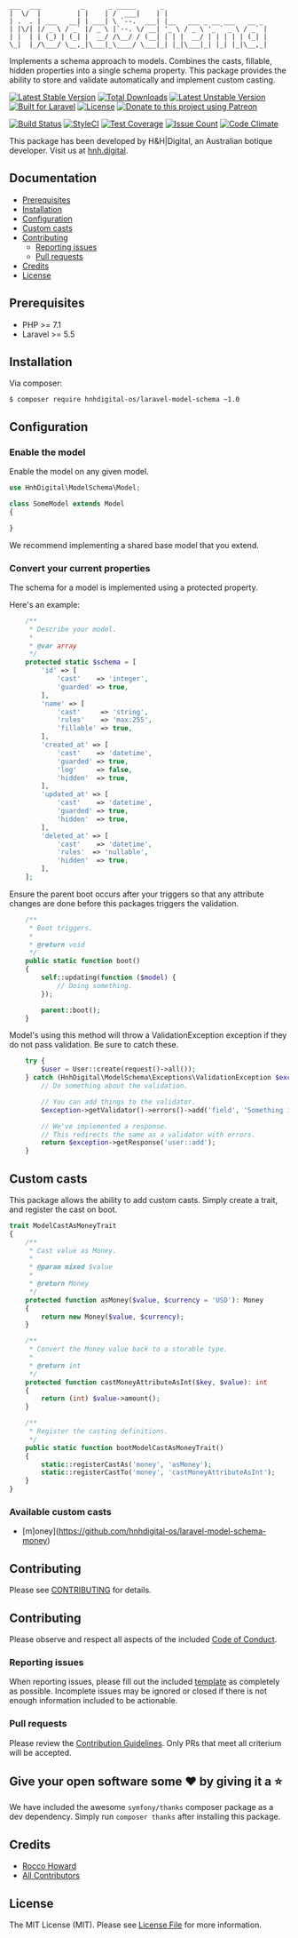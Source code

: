 ```
___  ___          _      _ _____      _
|  \/  |         | |    | /  ___|    | |
| .  . | ___   __| | ___| \ `--.  ___| |__   ___ _ __ ___   __ _
| |\/| |/ _ \ / _` |/ _ \ |`--. \/ __| '_ \ / _ \ '_ ` _ \ / _` |
| |  | | (_) | (_| |  __/ /\__/ / (__| | | |  __/ | | | | | (_| |
\_|  |_/\___/ \__,_|\___|_\____/ \___|_| |_|\___|_| |_| |_|\__,_|
```

Implements a schema approach to models. Combines the casts, fillable, hidden properties into a single schema property. This package provides the ability to store and validate automatically and implement custom casting.

[![Latest Stable Version](https://poser.pugx.org/hnhdigital-os/laravel-model-schema/v/stable.svg)](https://packagist.org/packages/hnhdigital-os/laravel-model-schema) [![Total Downloads](https://poser.pugx.org/hnhdigital-os/laravel-model-schema/downloads.svg)](https://packagist.org/packages/hnhdigital-os/laravel-model-schema) [![Latest Unstable Version](https://poser.pugx.org/hnhdigital-os/laravel-model-schema/v/unstable.svg)](https://packagist.org/packages/hnhdigital-os/laravel-model-schema) [![Built for Laravel](https://img.shields.io/badge/Built_for-Laravel-green.svg)](https://laravel.com/) [![License](https://poser.pugx.org/hnhdigital-os/laravel-model-schema/license.svg)](https://packagist.org/packages/hnhdigital-os/laravel-model-schema) [![Donate to this project using Patreon](https://img.shields.io/badge/patreon-donate-yellow.svg)](https://patreon.com/RoccoHoward)

[![Build Status](https://travis-ci.org/hnhdigital-os/laravel-model-schema.svg?branch=master)](https://travis-ci.org/hnhdigital-os/laravel-model-schema) [![StyleCI](https://styleci.io/repos/118241341/shield?branch=master)](https://styleci.io/repos/118241341) [![Test Coverage](https://codeclimate.com/github/hnhdigital-os/laravel-model-schema/badges/coverage.svg)](https://codeclimate.com/github/hnhdigital-os/laravel-model-schema/coverage) [![Issue Count](https://codeclimate.com/github/hnhdigital-os/laravel-model-schema/badges/issue_count.svg)](https://codeclimate.com/github/hnhdigital-os/laravel-model-schema) [![Code Climate](https://codeclimate.com/github/hnhdigital-os/laravel-model-schema/badges/gpa.svg)](https://codeclimate.com/github/hnhdigital-os/laravel-model-schema)

This package has been developed by H&H|Digital, an Australian botique developer. Visit us at [hnh.digital](http://hnh.digital).

## Documentation

* [Prerequisites](#prerequisites)
* [Installation](#installation)
* [Configuration](#configuration)
* [Custom casts](#custom-casts)
* [Contributing](#contributing)
  * [Reporting issues](#reporting-issues)
  * [Pull requests](#pull-requests)
* [Credits](#credits)
* [License](#license)

## Prerequisites

* PHP >= 7.1
* Laravel >= 5.5

## Installation

Via composer:

`$ composer require hnhdigital-os/laravel-model-schema ~1.0`

## Configuration

### Enable the model

Enable the model on any given model.

```php
use HnhDigital\ModelSchema\Model;

class SomeModel extends Model
{

}
```

We recommend implementing a shared base model that you extend.

### Convert your current properties

The schema for a model is implemented using a protected property.

Here's an example:

```php
    /**
     * Describe your model.
     *
     * @var array
     */
    protected static $schema = [
        'id' => [
            'cast'    => 'integer',
            'guarded' => true,
        ],
        'name' => [
            'cast'     => 'string',
            'rules'    => 'max:255',
            'fillable' => true,
        ],
        'created_at' => [
            'cast'    => 'datetime',
            'guarded' => true,
            'log'     => false,
            'hidden'  => true,
        ],
        'updated_at' => [
            'cast'    => 'datetime',
            'guarded' => true,
            'hidden'  => true,
        ],
        'deleted_at' => [
            'cast'    => 'datetime',
            'rules'  => 'nullable',
            'hidden'  => true,
        ],
    ];
```

Ensure the parent boot occurs after your triggers so that any attribute changes are done before this packages triggers the validation.

```php
    /**
     * Boot triggers.
     *
     * @return void
     */
    public static function boot()
    {
        self::updating(function ($model) {
            // Doing something.
        });

        parent::boot();
    }
```

Model's using this method will throw a ValidationException exception if they do not pass validation. Be sure to catch these.

```php
    try {
        $user = User::create(request()->all());
    } catch (HnhDigital\ModelSchema\Exceptions\ValidationException $exception) {
        // Do something about the validation.

        // You can add things to the validator.
        $exception->getValidator()->errors()->add('field', 'Something is wrong with this field!');

        // We've implemented a response.
        // This redirects the same as a validator with errors.
        return $exception->getResponse('user::add');
    }
```

## Custom casts

This package allows the ability to add custom casts. Simply create a trait, and register the cast on boot.


```php
trait ModelCastAsMoneyTrait
{
    /**
     * Cast value as Money.
     *
     * @param mixed $value
     *
     * @return Money
     */
    protected function asMoney($value, $currency = 'USD'): Money
    {
        return new Money($value, $currency);
    }

    /**
     * Convert the Money value back to a storable type.
     *
     * @return int
     */
    protected function castMoneyAttributeAsInt($key, $value): int
    {
        return (int) $value->amount();
    }

    /**
     * Register the casting definitions.
     */
    public static function bootModelCastAsMoneyTrait()
    {
        static::registerCastAs('money', 'asMoney');
        static::registerCastTo('money', 'castMoneyAttributeAsInt');
    }
}
```


### Available custom casts

 * [m]oney](https://github.com/hnhdigital-os/laravel-model-schema-money)


## Contributing

Please see [CONTRIBUTING](https://github.com/hnhdigital-os/laravel-model-schema/blob/master/CONTRIBUTING.md) for details.

## Contributing

Please observe and respect all aspects of the included [Code of Conduct](https://github.com/hnhdigital-os/laravel-model-schema/blob/master/CODE_OF_CONDUCT.md).

### Reporting issues

When reporting issues, please fill out the included [template](https://github.com/hnhdigital-os/laravel-model-schema/blob/master/ISSUE_TEMPLATE.md) as completely as possible. Incomplete issues may be ignored or closed if there is not enough information included to be actionable.

### Pull requests

Please review the [Contribution Guidelines](https://github.com/hnhdigital-os/laravel-model-schema/blob/master/CONTRIBUTING.md). Only PRs that meet all criterium will be accepted.

## Give your open software some ❤ by giving it a ⭐

We have included the awesome `symfony/thanks` composer package as a dev dependency. Simply run `composer thanks` after installing this
package.

## Credits

* [Rocco Howard](https://github.com/RoccoHoward)
* [All Contributors](https://github.com/hnhdigital-os/laravel-model-schema/contributors)

## License

The MIT License (MIT). Please see [License File](https://github.com/hnhdigital-os/laravel-model-schema/blob/master/LICENSE) for more information.

